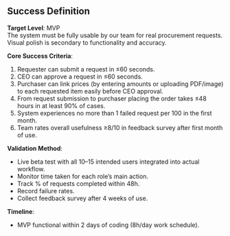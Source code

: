 ## Success Definition

**Target Level**: MVP  
The system must be fully usable by our team for real procurement requests. Visual polish is secondary to functionality and accuracy.

**Core Success Criteria**:
1. Requester can submit a request in ≤60 seconds.  
2. CEO can approve a request in ≤60 seconds.  
3. Purchaser can link prices (by entering amounts or uploading PDF/image) to each requested item easily before CEO approval.  
4. From request submission to purchaser placing the order takes ≤48 hours in at least 90% of cases.  
5. System experiences no more than 1 failed request per 100 in the first month.  
6. Team rates overall usefulness ≥8/10 in feedback survey after first month of use.

**Validation Method**:
- Live beta test with all 10–15 intended users integrated into actual workflow.  
- Monitor time taken for each role’s main action.  
- Track % of requests completed within 48h.  
- Record failure rates.  
- Collect feedback survey after 4 weeks of use.

**Timeline**:
- MVP functional within 2 days of coding (8h/day work schedule).
